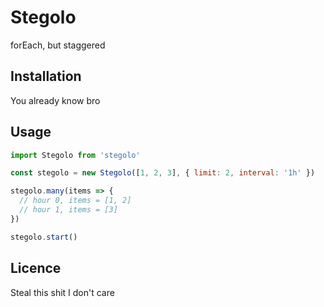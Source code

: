 # Stegolo
forEach, but staggered

## Installation
You already know bro

## Usage
```js
import Stegolo from 'stegolo'

const stegolo = new Stegolo([1, 2, 3], { limit: 2, interval: '1h' })

stegolo.many(items => {
  // hour 0, items = [1, 2]
  // hour 1, items = [3]
})

stegolo.start()
```

## Licence
Steal this shit I don't care
